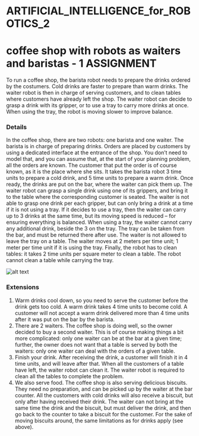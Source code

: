 # ARTIFICIAL_INTELLIGENCE_for_ROBOTICS_2 #

# coffee shop with robots as waiters and baristas - 1 ASSIGNMENT 
To run a coffee shop, the barista robot needs to prepare the drinks ordered by the costumers. Cold drinks are faster to prepare than warm drinks. The waiter robot is then in charge of serving customers, and to clean tables where customers have already left the shop. The waiter robot can decide to grasp a drink with its gripper, or to use a tray to carry more drinks at once. When using the tray, the robot is moving slower to improve balance.

### Details 
In the coffee shop, there are two robots: one barista and one waiter. The barista is in charge of preparing drinks. Orders are placed by customers by using a dedicated interface at the entrance of the shop. You don’t need to model that, and you can assume that, at the start of your planning problem, all the orders are known. The customer that put the order is of course known, as it is the place where she sits.  It takes the barista robot 3 time units to prepare a cold drink, and 5 time units to prepare a warm drink.   Once ready, the drinks are put on the bar, where the waiter can pick them up. The waiter robot can grasp a single drink using one of its grippers, and bring it to the table where the corresponding customer is seated. The waiter is not able to grasp one drink per each gripper, but can only bring a drink at a time if it is not using a tray. If it decides to use a tray, then the waiter can carry up to 3 drinks at the same time, but its moving speed is reduced – for ensuring everything is balanced. When using a tray, the waiter cannot carry any additional drink, beside the 3 on the tray. The tray can be taken from the bar, and must be returned there after use. The waiter is not allowed to leave the tray on a table. The waiter moves at 2 meters per time unit; 1 meter per time unit if it is using the tray.  Finally, the robot has to clean tables: it takes 2 time units per square meter to clean a table. The robot cannot clean a table while carrying the tray. 

![alt text](?raw=true)

### Extensions 
  1. Warm drinks cool down, so you need to serve the customer before the drink gets too cold. A warm drink takes 4 time units to become cold. A customer will not accept a warm drink delivered more than 4 time units after it was put on the bar by the barista.
  2. There are 2 waiters. The coffee shop is doing well, so the owner decided to buy a second waiter. This is of course making things a bit more complicated: only one waiter can be at the bar at a given time; further, the owner does not want that a table is served by both the waiters: only one waiter can deal with the orders of a given table.
  3. Finish your drink. After receiving the drink, a customer will finish it in 4 time units, and will leave after that. When all the customers of a table have left, the waiter robot can clean it. The waiter robot is required to clean all the tables to complete the problem.
  4. We also serve food. The coffee shop is also serving delicious biscuits. They need no preparation, and can be picked up by the waiter at the bar counter. All the customers with cold drinks will also receive a biscuit, but only after having received their drink. The waiter can not bring at the same time the drink and the biscuit, but must deliver the drink, and then go back to the counter to take a biscuit for the customer.  For the sake of moving biscuits around, the same limitations as for drinks apply (see above). 
